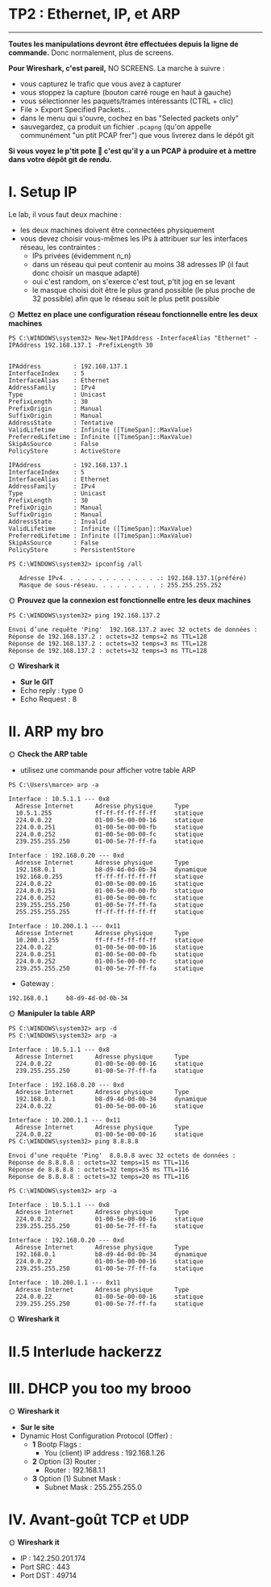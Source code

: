 # TP2 : Ethernet, IP, et ARP

---

**Toutes les manipulations devront être effectuées depuis la ligne de commande.** Donc normalement, plus de screens.

**Pour Wireshark, c'est pareil,** NO SCREENS. La marche à suivre :

- vous capturez le trafic que vous avez à capturer
- vous stoppez la capture (bouton carré rouge en haut à gauche)
- vous sélectionner les paquets/trames intéressants (CTRL + clic)
- File > Export Specified Packets...
- dans le menu qui s'ouvre, cochez en bas "Selected packets only"
- sauvegardez, ça produit un fichier `.pcapng` (qu'on appelle communément "un ptit PCAP frer") que vous livrerez dans le dépôt git

**Si vous voyez le p'tit pote 🦈 c'est qu'il y a un PCAP à produire et à mettre dans votre dépôt git de rendu.**

# I. Setup IP

Le lab, il vous faut deux machine : 

- les deux machines doivent être connectées physiquement
- vous devez choisir vous-mêmes les IPs à attribuer sur les interfaces réseau, les contraintes :
  - IPs privées (évidemment n_n)
  - dans un réseau qui peut contenir au moins 38 adresses IP (il faut donc choisir un masque adapté)
  - oui c'est random, on s'exerce c'est tout, p'tit jog en se levant
  - le masque choisi doit être le plus grand possible (le plus proche de 32 possible) afin que le réseau soit le plus petit possible

🌞 **Mettez en place une configuration réseau fonctionnelle entre les deux machines**

````
PS C:\WINDOWS\system32> New-NetIPAddress -InterfaceAlias "Ethernet" -IPAddress 192.168.137.1 -PrefixLength 30


IPAddress         : 192.168.137.1
InterfaceIndex    : 5
InterfaceAlias    : Ethernet
AddressFamily     : IPv4
Type              : Unicast
PrefixLength      : 30
PrefixOrigin      : Manual
SuffixOrigin      : Manual
AddressState      : Tentative
ValidLifetime     : Infinite ([TimeSpan]::MaxValue)
PreferredLifetime : Infinite ([TimeSpan]::MaxValue)
SkipAsSource      : False
PolicyStore       : ActiveStore

IPAddress         : 192.168.137.1
InterfaceIndex    : 5
InterfaceAlias    : Ethernet
AddressFamily     : IPv4
Type              : Unicast
PrefixLength      : 30
PrefixOrigin      : Manual
SuffixOrigin      : Manual
AddressState      : Invalid
ValidLifetime     : Infinite ([TimeSpan]::MaxValue)
PreferredLifetime : Infinite ([TimeSpan]::MaxValue)
SkipAsSource      : False
PolicyStore       : PersistentStore
````
````
PS C:\WINDOWS\system32> ipconfig /all

   Adresse IPv4. . . . . . . . . . . . . .: 192.168.137.1(préféré)
   Masque de sous-réseau. . . . . . . . . : 255.255.255.252
````
🌞 **Prouvez que la connexion est fonctionnelle entre les deux machines**

````
PS C:\WINDOWS\system32> ping 192.168.137.2

Envoi d’une requête 'Ping'  192.168.137.2 avec 32 octets de données :
Réponse de 192.168.137.2 : octets=32 temps=2 ms TTL=128
Réponse de 192.168.137.2 : octets=32 temps=3 ms TTL=128
Réponse de 192.168.137.2 : octets=32 temps=3 ms TTL=128
````

🌞 **Wireshark it**

- **Sur le GIT**
- Echo reply : type 0
- Echo Request : 8

# II. ARP my bro

🌞 **Check the ARP table**

- utilisez une commande pour afficher votre table ARP
````
PS C:\Users\marce> arp -a

Interface : 10.5.1.1 --- 0x8
  Adresse Internet      Adresse physique      Type
  10.5.1.255            ff-ff-ff-ff-ff-ff     statique
  224.0.0.22            01-00-5e-00-00-16     statique
  224.0.0.251           01-00-5e-00-00-fb     statique
  224.0.0.252           01-00-5e-00-00-fc     statique
  239.255.255.250       01-00-5e-7f-ff-fa     statique

Interface : 192.168.0.20 --- 0xd
  Adresse Internet      Adresse physique      Type
  192.168.0.1           b8-d9-4d-0d-0b-34     dynamique
  192.168.0.255         ff-ff-ff-ff-ff-ff     statique
  224.0.0.22            01-00-5e-00-00-16     statique
  224.0.0.251           01-00-5e-00-00-fb     statique
  224.0.0.252           01-00-5e-00-00-fc     statique
  239.255.255.250       01-00-5e-7f-ff-fa     statique
  255.255.255.255       ff-ff-ff-ff-ff-ff     statique

Interface : 10.200.1.1 --- 0x11
  Adresse Internet      Adresse physique      Type
  10.200.1.255          ff-ff-ff-ff-ff-ff     statique
  224.0.0.22            01-00-5e-00-00-16     statique
  224.0.0.251           01-00-5e-00-00-fb     statique
  224.0.0.252           01-00-5e-00-00-fc     statique
  239.255.255.250       01-00-5e-7f-ff-fa     statique
````
- Gateway :
````
192.168.0.1     b8-d9-4d-0d-0b-34
````

🌞 **Manipuler la table ARP**

````
PS C:\WINDOWS\system32> arp -d
PS C:\WINDOWS\system32> arp -a

Interface : 10.5.1.1 --- 0x8
  Adresse Internet      Adresse physique      Type
  224.0.0.22            01-00-5e-00-00-16     statique
  239.255.255.250       01-00-5e-7f-ff-fa     statique

Interface : 192.168.0.20 --- 0xd
  Adresse Internet      Adresse physique      Type
  192.168.0.1           b8-d9-4d-0d-0b-34     dynamique
  224.0.0.22            01-00-5e-00-00-16     statique

Interface : 10.200.1.1 --- 0x11
  Adresse Internet      Adresse physique      Type
  224.0.0.22            01-00-5e-00-00-16     statique
PS C:\WINDOWS\system32> ping 8.8.8.8

Envoi d’une requête 'Ping'  8.8.8.8 avec 32 octets de données :
Réponse de 8.8.8.8 : octets=32 temps=15 ms TTL=116
Réponse de 8.8.8.8 : octets=32 temps=35 ms TTL=116
Réponse de 8.8.8.8 : octets=32 temps=20 ms TTL=116

PS C:\WINDOWS\system32> arp -a

Interface : 10.5.1.1 --- 0x8
  Adresse Internet      Adresse physique      Type
  224.0.0.22            01-00-5e-00-00-16     statique
  239.255.255.250       01-00-5e-7f-ff-fa     statique

Interface : 192.168.0.20 --- 0xd
  Adresse Internet      Adresse physique      Type
  192.168.0.1           b8-d9-4d-0d-0b-34     dynamique
  224.0.0.22            01-00-5e-00-00-16     statique
  239.255.255.250       01-00-5e-7f-ff-fa     statique

Interface : 10.200.1.1 --- 0x11
  Adresse Internet      Adresse physique      Type
  224.0.0.22            01-00-5e-00-00-16     statique
  239.255.255.250       01-00-5e-7f-ff-fa     statique
````

🌞 **Wireshark it**

# II.5 Interlude hackerzz

# III. DHCP you too my brooo

🌞 **Wireshark it**

- **Sur le site**
- Dynamic Host Configuration Protocol (Offer) : 
    - **1** Bootp Flags : 
        - You (client) IP address : 192.168.1.26
    - **2** Option (3) Router : 
        - Router : 192.168.1.1
    - **3** Option (1) Subnet Mask : 
        - Subnet Mask : 255.255.255.0

# IV. Avant-goût TCP et UDP

🌞 **Wireshark it**

- IP : 142.250.201.174
- Port SRC : 443
- Port DST : 49714